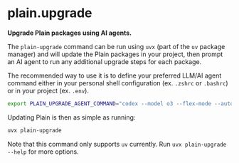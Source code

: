 # plain.upgrade

**Upgrade Plain packages using AI agents.**

The `plain-upgrade` command can be run using `uvx` (part of the `uv` package manager) and will update the Plain packages in your project, then prompt an AI agent to run any additional upgrade steps for each package.

The recommended way to use it is to define your preferred LLM/AI agent command either in your personal shell configuration (ex. `.zshrc` or `.bashrc`) or in your project (ex. `.env`).

```bash
export PLAIN_UPGRADE_AGENT_COMMAND="codex --model o3 --flex-mode --auto-edit"
```

Updating Plain is then as simple as running:

```bash
uvx plain-upgrade
```

Note that this command only supports `uv` currently. Run `uvx plain-upgrade --help` for more options.
